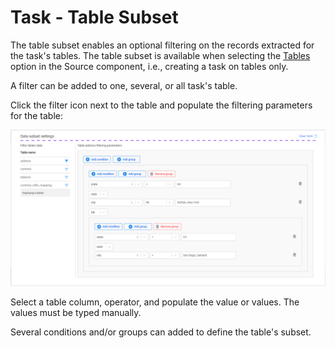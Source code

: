 # Task - Table Subset

The table subset enables an optional filtering on the records extracted for the task's tables. The table subset is available when selecting the [Tables](14c_task_source_component_tables.md#task---source-component---tables) option in the Source component, i.e., creating a task on tables only.

A filter can be added to one, several, or all task's table.

Click the filter icon next to the table and populate the filtering parameters for the table:



![table subset](images/task_subset_tables_example.png)



Select a table column, operator, and populate the value or values. The values must be typed manually.

Several conditions and/or groups can added to define the table's subset. 

